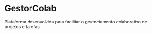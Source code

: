 # GestorColab
Plataforma desenvolvida para facilitar o gerenciamento colaborativo de projetos e tarefas
